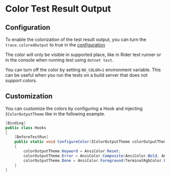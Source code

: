 # Color Test Result Output

## Configuration

To enable the colorization of the test result output, you can turn the `trace.coloredOutput` to true in the [configuration](../Installation/Configuration.md)

The color will only be visible in supported place, like in Rider test runner or in the console when running test using `dotnet test`. 

You can turn off the color by setting `NO_COLOR=1` environment variable. This can be useful when you run the tests on a build server that does not support colors.

## Customization

You can customize the colors by configuring a Hook and injecting `IColorOutputTheme` like in the following example.

```csharp
[Binding]
public class Hooks
{
	[BeforeTestRun]
	public static void ConfigureColor(IColorOutputTheme colorOutputTheme)
	{
		colorOutputTheme.Keyword = AnsiColor.Reset;
		colorOutputTheme.Error = AnsiColor.Composite(AnsiColor.Bold, AnsiColor.Foreground(TerminalRgbColor.FromHex("FF8EF3")));
		colorOutputTheme.Done = AnsiColor.Foreground(TerminalRgbColor.FromHex("3A86FF"));
	}
}
```
